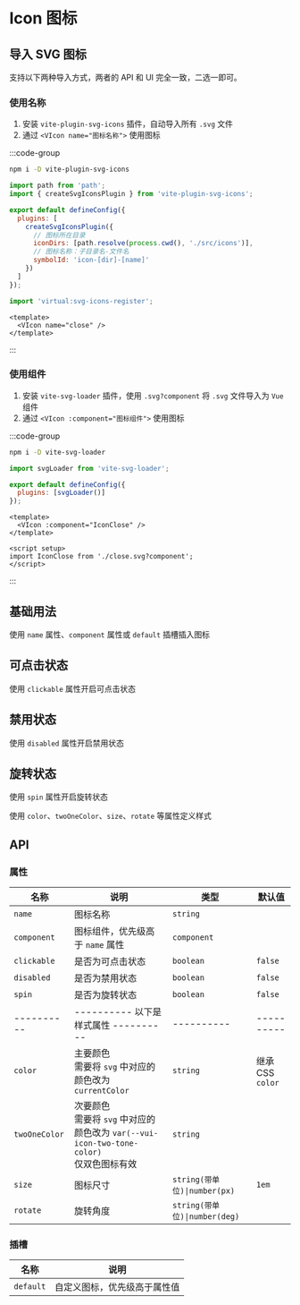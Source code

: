 # Icon 图标

## 导入 SVG 图标

支持以下两种导入方式，两者的 API 和 UI 完全一致，二选一即可。

### 使用名称

1. 安装 `vite-plugin-svg-icons` 插件，自动导入所有 `.svg` 文件
2. 通过 `<VIcon name="图标名称">` 使用图标

:::code-group

```sh [npm]
npm i -D vite-plugin-svg-icons
```

```js [vite.config.js]
import path from 'path';
import { createSvgIconsPlugin } from 'vite-plugin-svg-icons';

export default defineConfig({
  plugins: [
    createSvgIconsPlugin({
      // 图标所在目录
      iconDirs: [path.resolve(process.cwd(), './src/icons')],
      // 图标名称：子目录名-文件名
      symbolId: 'icon-[dir]-[name]'
    })
  ]
});
```

```js [main.js]
import 'virtual:svg-icons-register';
```

```vue [*.vue]
<template>
  <VIcon name="close" />
</template>
```

:::

### 使用组件

1. 安装 `vite-svg-loader` 插件，使用 `.svg?component` 将 `.svg` 文件导入为 `Vue` 组件
2. 通过 `<VIcon :component="图标组件">` 使用图标

:::code-group

```sh [npm]
npm i -D vite-svg-loader
```

```js [vite.config.js]
import svgLoader from 'vite-svg-loader';

export default defineConfig({
  plugins: [svgLoader()]
});
```

```vue [*.vue]
<template>
  <VIcon :component="IconClose" />
</template>

<script setup>
import IconClose from './close.svg?component';
</script>
```

:::

## 基础用法

使用 `name` 属性、`component` 属性或 `default` 插槽插入图标

<preview path="./demos/basic.vue"></preview>

## 可点击状态

使用 `clickable` 属性开启可点击状态

<preview path="./demos/clickable.vue"></preview>

## 禁用状态

使用 `disabled` 属性开启禁用状态

<preview path="./demos/disabled.vue"></preview>

## 旋转状态

使用 `spin` 属性开启旋转状态

<preview path="./demos/spin.vue"></preview>

<!-- 样式属性 -->
<!--@include: @/component/@parts/props-style.md-->

使用 `color`、`twoOneColor`、`size`、`rotate` 等属性定义样式

<preview path="./demos/style.vue"></preview>

## API

### 属性

| 名称          | 说明                                                                                             | 类型                          | 默认值           |
| ------------- | ------------------------------------------------------------------------------------------------ | ----------------------------- | ---------------- |
| `name`        | 图标名称                                                                                         | `string`                      |                  |
| `component`   | 图标组件，优先级高于 `name` 属性                                                                 | `component`                   |                  |
| `clickable`   | 是否为可点击状态                                                                                 | `boolean`                     | `false`          |
| `disabled`    | 是否为禁用状态                                                                                   | `boolean`                     | `false`          |
| `spin`        | 是否为旋转状态                                                                                   | `boolean`                     | `false`          |
| ----------    | ---------- 以下是样式属性 ----------                                                             | ----------                    | ----------       |
| `color`       | 主要颜色 <br> 需要将 `svg` 中对应的颜色改为 `currentColor`                                       | `string`                      | 继承 CSS `color` |
| `twoOneColor` | 次要颜色 <br> 需要将 `svg` 中对应的颜色改为 `var(--vui-icon-two-tone-color)` <br> 仅双色图标有效 | `string`                      |                  |
| `size`        | 图标尺寸                                                                                         | `string(带单位)\|number(px)`  | `1em`            |
| `rotate`      | 旋转角度                                                                                         | `string(带单位)\|number(deg)` |                  |

### 插槽

| 名称      | 说明                         |
| --------- | ---------------------------- |
| `default` | 自定义图标，优先级高于属性值 |
